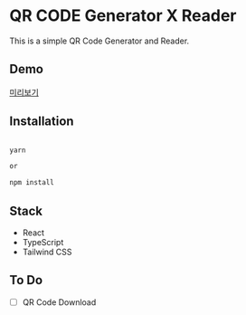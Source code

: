 # QR CODE Generator X Reader

This is a simple QR Code Generator and Reader.

## Demo

[미리보기](https://qrqrqr.netlify.app/)

## Installation

```bash

yarn

or

npm install

```

## Stack

- React
- TypeScript
- Tailwind CSS

## To Do

- [ ] QR Code Download
